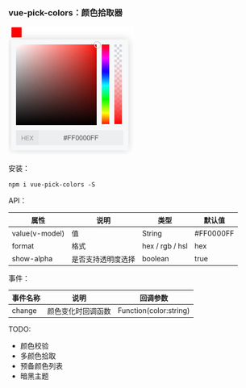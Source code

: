### vue-pick-colors：颜色拾取器

<img src="./images/effect.png"  style="zoom:50%;" />

安装：

```
npm i vue-pick-colors -S
```



API：

| 属性           | 说明               | 类型            | 默认值    |
| -------------- | ------------------ | --------------- | --------- |
| value(v-model) | 值                 | String          | #FF0000FF |
| format         | 格式               | hex / rgb / hsl | hex       |
| show-alpha     | 是否支持透明度选择 | boolean         | true      |

事件：

| 事件名称 | 说明               | 回调参数               |
| -------- | ------------------ | ---------------------- |
| change   | 颜色变化时回调函数 | Function(color:string) |



TODO:

- 颜色校验
- 多颜色拾取
- 预备颜色列表
- 暗黑主题